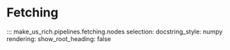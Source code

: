 # Fetching

::: make_us_rich.pipelines.fetching.nodes
    selection:
        docstring_style: numpy
    rendering:
        show_root_heading: false
